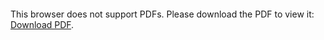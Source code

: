 <object data="christ-in-song/CIS1908pdfs/026.pdf" type="application/pdf" width="100%" height="1024px">
    <embed src="christ-in-song/CIS1908pdfs/026.pdf">
        <p>This browser does not support PDFs. Please download the PDF to view it: <a href="christ-in-song/CIS1908pdfs/026.pdf">Download PDF</a>.</p>
    </embed>
</object>
